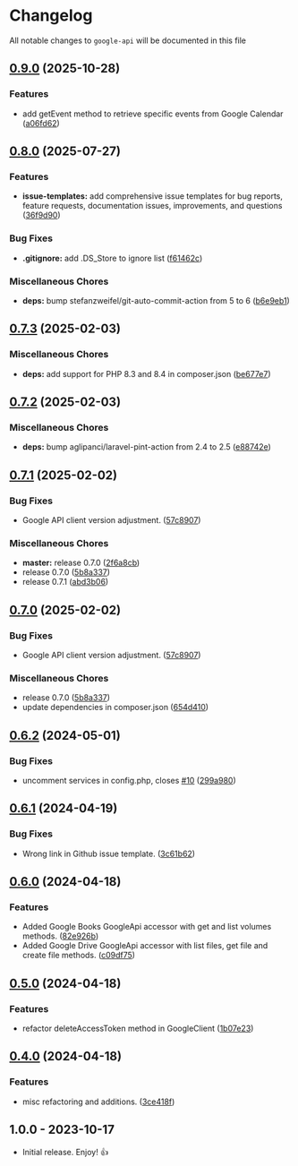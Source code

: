 # Changelog

All notable changes to `google-api` will be documented in this file

## [0.9.0](https://github.com/tomshaw/google-api/compare/v0.8.0...v0.9.0) (2025-10-28)


### Features

* add getEvent method to retrieve specific events from Google Calendar ([a06fd62](https://github.com/tomshaw/google-api/commit/a06fd623200ebb92cced96c33604a0018a375774))

## [0.8.0](https://github.com/tomshaw/google-api/compare/v0.7.3...v0.8.0) (2025-07-27)


### Features

* **issue-templates:** add comprehensive issue templates for bug reports, feature requests, documentation issues, improvements, and questions ([36f9d90](https://github.com/tomshaw/google-api/commit/36f9d90b45b9f5ecce8c29737286a5b897befb97))


### Bug Fixes

* **.gitignore:** add .DS_Store to ignore list ([f61462c](https://github.com/tomshaw/google-api/commit/f61462c846408aa093a48f2581350e3efc2254b2))


### Miscellaneous Chores

* **deps:** bump stefanzweifel/git-auto-commit-action from 5 to 6 ([b6e9eb1](https://github.com/tomshaw/google-api/commit/b6e9eb1c2f8cd63d7369d440e052f18914c0f44a))

## [0.7.3](https://github.com/tomshaw/google-api/compare/v0.7.2...v0.7.3) (2025-02-03)


### Miscellaneous Chores

* **deps:** add support for PHP 8.3 and 8.4 in composer.json ([be677e7](https://github.com/tomshaw/google-api/commit/be677e711079f6b284347c5f31fd7035f772b366))

## [0.7.2](https://github.com/tomshaw/google-api/compare/v0.7.1...v0.7.2) (2025-02-03)


### Miscellaneous Chores

* **deps:** bump aglipanci/laravel-pint-action from 2.4 to 2.5 ([e88742e](https://github.com/tomshaw/google-api/commit/e88742ea290287aef11ee9bee5583294fda5fb53))

## [0.7.1](https://github.com/tomshaw/google-api/compare/v0.7.0...v0.7.1) (2025-02-02)


### Bug Fixes

* Google API client version adjustment. ([57c8907](https://github.com/tomshaw/google-api/commit/57c8907cebe94ada04c70f53f23904a73cfc48b4))


### Miscellaneous Chores

* **master:** release 0.7.0 ([2f6a8cb](https://github.com/tomshaw/google-api/commit/2f6a8cb812d189ba4c64182db50acd6fa2bf98bf))
* release 0.7.0 ([5b8a337](https://github.com/tomshaw/google-api/commit/5b8a3372dae8055a31e9aa9fd3a340de86924edd))
* release 0.7.1 ([abd3b06](https://github.com/tomshaw/google-api/commit/abd3b063e7c4f3e657dd9d0342e0d40e45b6e535))

## [0.7.0](https://github.com/tomshaw/google-api/compare/v0.6.2...v0.7.0) (2025-02-02)


### Bug Fixes

* Google API client version adjustment. ([57c8907](https://github.com/tomshaw/google-api/commit/57c8907cebe94ada04c70f53f23904a73cfc48b4))


### Miscellaneous Chores

* release 0.7.0 ([5b8a337](https://github.com/tomshaw/google-api/commit/5b8a3372dae8055a31e9aa9fd3a340de86924edd))
* update dependencies in composer.json ([654d410](https://github.com/tomshaw/google-api/commit/654d4105d7066450c0b3ab84777d56a23156d669))

## [0.6.2](https://github.com/tomshaw/google-api/compare/v0.6.1...v0.6.2) (2024-05-01)


### Bug Fixes

* uncomment services in config.php, closes [#10](https://github.com/tomshaw/google-api/issues/10) ([299a980](https://github.com/tomshaw/google-api/commit/299a980d4de29a689c137d302f32bb294a17a7be))

## [0.6.1](https://github.com/tomshaw/google-api/compare/v0.6.0...v0.6.1) (2024-04-19)


### Bug Fixes

* Wrong link in Github issue template. ([3c61b62](https://github.com/tomshaw/google-api/commit/3c61b62e4172672852f0f204b4f59896ddba5fe6))

## [0.6.0](https://github.com/tomshaw/google-api/compare/v0.5.0...v0.6.0) (2024-04-18)


### Features

* Added Google Books GoogleApi accessor with get and list volumes methods. ([82e926b](https://github.com/tomshaw/google-api/commit/82e926b72054813d0f543472239d41530e34e95f))
* Added Google Drive GoogleApi accessor with list files, get file and create file methods. ([c09df75](https://github.com/tomshaw/google-api/commit/c09df75aebc62b2e7f6428783e0da678a74c4105))

## [0.5.0](https://github.com/tomshaw/google-api/compare/v0.4.0...v0.5.0) (2024-04-18)


### Features

* refactor deleteAccessToken method in GoogleClient ([1b07e23](https://github.com/tomshaw/google-api/commit/1b07e23945d3684cab081cea388552a2fd81cd55))

## [0.4.0](https://github.com/tomshaw/google-api/compare/v0.3.2...v0.4.0) (2024-04-18)


### Features

* misc refactoring and additions. ([3ce418f](https://github.com/tomshaw/google-api/commit/3ce418fed4568caf760b9d4db82273f68b5baa17))

## 1.0.0 - 2023-10-17

- Initial release. Enjoy! 👍
